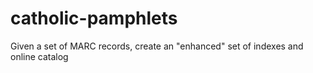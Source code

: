# catholic-pamphlets
Given a set of MARC records, create an "enhanced" set of indexes and online catalog
